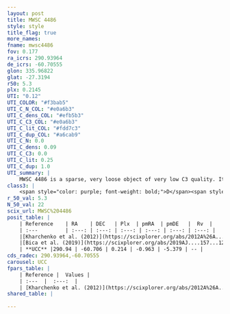 ```yaml
---
layout: post
title: MWSC 4486
style: style
title_flag: true
more_names: 
fname: mwsc4486
fov: 0.177
ra_icrs: 290.93964
de_icrs: -60.70555
glon: 335.96822
glat: -27.3194
r50: 5.3
plx: 0.2145
UTI: "0.12"
UTI_COLOR: "#f3bab5"
UTI_C_N_COL: "#e0a6b3"
UTI_C_dens_COL: "#efb5b3"
UTI_C_C3_COL: "#e0a6b3"
UTI_C_lit_COL: "#fdd7c3"
UTI_C_dup_COL: "#a6cab9"
UTI_C_N: 0.0
UTI_C_dens: 0.09
UTI_C_C3: 0.0
UTI_C_lit: 0.25
UTI_C_dup: 1.0
UTI_summary: |
    MWSC 4486 is a sparse, very loose object of very low C3 quality. It is poorly studied in the literature, with no articles listed in the last 6 years.<br><br><span style="color: #99180f; font-weight: bold;">Warning: </span>contains less than 25 stars with <i>P>0.5</i> estimated.
class3: |
    <span style="color: purple; font-weight: bold;">D</span><span style="color: purple; font-weight: bold;">D</span>
r_50_val: 5.3
N_50_val: 22
scix_url: MWSC%204486
posit_table: |
    | Reference    | RA    | DEC   | Plx  | pmRA  | pmDE   |  Rv  |
    | :---         | :---: | :---: | :---: | :---: | :---: | :---: |
    |[Kharchenko et al. (2012)](https://scixplorer.org/abs/2012A%26A...543A.156K) | 291.0 | -60.725 | -- | 5.19 | -7.74 | -- |
    |[Bica et al. (2019)](https://scixplorer.org/abs/2019AJ....157...12B) | 291.008 | -60.721 | -- | -- | -- | -- |
    | **UCC** |290.94 | -60.706 | 0.214 | -0.963 | -5.379 | -- | 
cds_radec: 290.93964,-60.70555
carousel: UCC
fpars_table: |
    | Reference |  Values |
    | :---  |  :---:  |
    | [Kharchenko et al. (2012)](https://scixplorer.org/abs/2012A%26A...543A.156K) | `e_bv=0.187, distance=2228, log_age=9.3` |
shared_table: |
    
---
```

